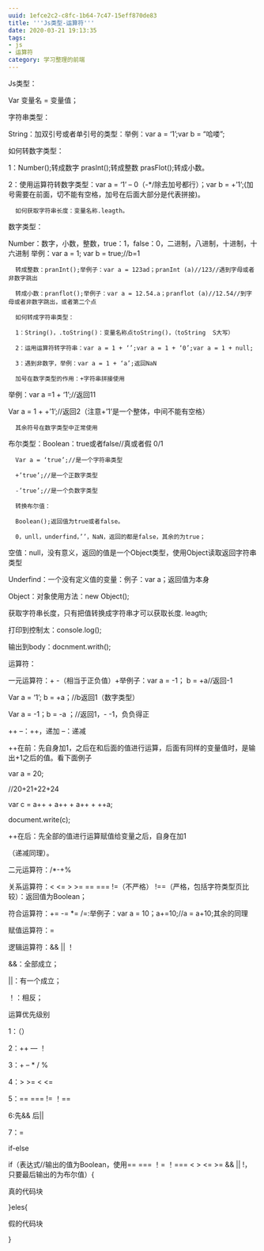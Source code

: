 ```yaml
---
uuid: 1efce2c2-c8fc-1b64-7c47-15eff870de83
title: '''Js类型-运算符'''
date: 2020-03-21 19:13:35
tags: 
- js
- 运算符
category: 学习整理的前端
---
```

Js类型： 

Var 变量名 = 变量值；

字符串类型：

String：加双引号或者单引号的类型：举例：var a = ‘1’;var b = “哈喽”;

如何转数字类型：

1：Number();转成数字           prasInt();转成整数        prasFlot();转成小数。

2：使用运算符转数字类型：var a = ‘1’ – 0（-*/除去加号都行）；var b = +’1’;(加号需要在前面，切不能有空格，加号在后面大部分是代表拼接)。

      如何获取字符串长度：变量名称.leagth。

数字类型：

Number：数字，小数，整数，true：1，false：0，二进制，八进制，十进制，十六进制        举例：var a = 1; var b = true;//b=1

      转成整数：pranInt();举例子：var a = 123ad；pranInt (a)//123//遇到字母或者非数字跳出

      转成小数：pranflot();举例子：var a = 12.54.a；pranflot (a)//12.54//到字母或者非数字跳出，或者第二个点

      如何转成字符串类型：

      1：String()，.toString()：变量名称点toString()，（toString  S大写）

      2：运用运算符转字符串：var a = 1 + ‘’;var a = 1 + ‘0’;var a = 1 + null;

      3：遇到非数字，举例：var a = 1 + ‘a’;返回NaN

      加号在数字类型的作用：+字符串拼接使用

举例：var a =1 + ‘1’;//返回11

Var a = 1 + +’1’;//返回2（注意+’1’是一个整体，中间不能有空格）

      其余符号在数字类型中正常使用

布尔类型：Boolean：true或者false//真或者假  0/1

      Var a = ‘true’;//是一个字符串类型

      +’true’;//是一个正数字类型

      -’true’;//是一个负数字类型

      转换布尔值：

      Boolean();返回值为true或者false。

      0，unll，underfind，’’，NaN，返回的都是false，其余的为true；

空值：null，没有意义，返回的值是一个Object类型，使用Object读取返回字符串类型

Underfind：一个没有定义值的变量：例子：var a；返回值为本身

Object：对象使用方法：new Object();

获取字符串长度，只有把值转换成字符串才可以获取长度. leagth;

打印到控制太：console.log();

输出到body：docnment.writh();

运算符：

一元运算符：+ -（相当于正负值）+举例子：var a  = -1； b = +a//返回-1

Var a = ‘1’; b = +a；//b返回1（数字类型）

Var a = -1；b = -a ；//返回1，- -1，负负得正

 ++ –：++，递加             –：递减

++在前：先自身加1，之后在和后面的值进行运算，后面有同样的变量值时，是输出+1之后的值。看下面例子

var a = 20;

//20+21+22+24

var c = a++ + a++ + a++ + ++a;

document.write(c);

++在后：先全部的值进行运算赋值给变量之后，自身在加1

（递减同理）。

二元运算符：/*-+%

关系运算符：< <= > >= == === !=（不严格） !==（严格，包括字符类型页比较）：返回值为Boolean；

符合运算符：+= -= *= /=:举例子：var a = 10；a+=10;//a = a+10;其余的同理

赋值运算符：=

逻辑运算符：&&  ||  ！

&&：全部成立；

||：有一个成立；

！：相反；

运算优先级别

1：（）

2：++  —  ！

3：+ – * / %

4：> >= < <=

5：== === != ！==

6:先&& 后||

7：=

if-else

if（表达式//输出的值为Boolean，使用==  ===   ！=   ！===   < > <= >= && || !，只要最后输出的为布尔值）{

真的代码块

}eles{

假的代码块

}